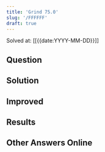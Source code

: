 ```yaml
---
title: 'Grind 75.0'
slug: '/FFFFFF'
draft: true
---
```


Solved at: [[{{date:YYYY-MM-DD}}]]

## Question

## Solution

## Improved

## Results

## Other Answers Online
